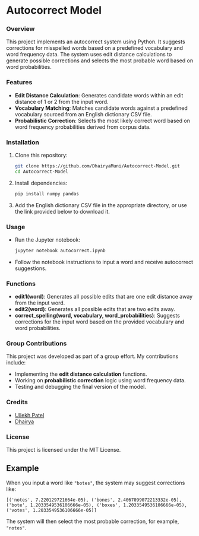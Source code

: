 # Autocorrect Model

### Overview
This project implements an autocorrect system using Python. It suggests corrections for misspelled words based on a predefined vocabulary and word frequency data. The system uses edit distance calculations to generate possible corrections and selects the most probable word based on word probabilities.

### Features
- **Edit Distance Calculation**: Generates candidate words within an edit distance of 1 or 2 from the input word.
- **Vocabulary Matching**: Matches candidate words against a predefined vocabulary sourced from an English dictionary CSV file.
- **Probabilistic Correction**: Selects the most likely correct word based on word frequency probabilities derived from corpus data.

### Installation
1. Clone this repository:
    ```bash
    git clone https://github.com/DhairyaMuni/Autocorrect-Model.git
    cd Autocorrect-Model
    ```

2. Install dependencies:
    ```bash
    pip install numpy pandas
    ```

3. Add the English dictionary CSV file in the appropriate directory, or use the link provided below to download it.

### Usage
- Run the Jupyter notebook:
    ```bash
    jupyter notebook autocorrect.ipynb
    ```
- Follow the notebook instructions to input a word and receive autocorrect suggestions.

### Functions
- **edit1(word)**: Generates all possible edits that are one edit distance away from the input word.
- **edit2(word)**: Generates all possible edits that are two edits away.
- **correct_spelling(word, vocabulary, word_probabilities)**: Suggests corrections for the input word based on the provided vocabulary and word probabilities.

### Group Contributions
This project was developed as part of a group effort. My contributions include:
- Implementing the **edit distance calculation** functions.
- Working on **probabilistic correction** logic using word frequency data.
- Testing and debugging the final version of the model.

### Credits
- [Ullekh Patel](https://github.com/UllekhPatel)
- [Dhairya](https://github.com/DhairyaMuni)

### License
This project is licensed under the MIT License.

## Example

When you input a word like `"botes"`, the system may suggest corrections like:

```plaintext
[('notes', 7.220129721664e-05), ('bones', 2.4067099072213332e-05), ('bote', 1.2033549536106666e-05), ('boxes', 1.2033549536106666e-05), ('votes', 1.2033549536106666e-05)]
```

The system will then select the most probable correction, for example, `"notes"`.
